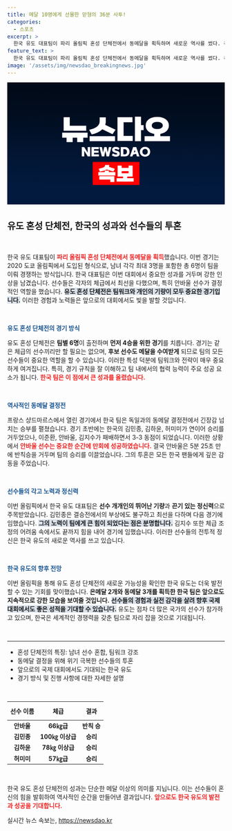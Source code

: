 ```yaml
---
title: 메달 10명에게 선물한 맏형의 36분 사투!
categories:
  - 스포츠
excerpt: >
  한국 유도 대표팀이 파리 올림픽 혼성 단체전에서 동메달을 획득하며 새로운 역사를 썼다. 극적인 연장전과 선수들의 투혼이 돋보인 이번 경기는 유도의 가능성을 다시 한번 증명했다. 선수들은 팀워크와 열정으로 시상대에 올랐다. 클릭해 자세한 이야기를 확인해보세요!
feature_text: >
  한국 유도 대표팀이 파리 올림픽 혼성 단체전에서 동메달을 획득하며 새로운 역사를 썼다. 극적인 연장전과 선수들의 투혼이 돋보인 이번 경기는 유도의 가능성을 다시 한번 증명했다. 선수들은 팀워크와 열정으로 시상대에 올랐다. 클릭해 자세한 이야기를 확인해보세요!
image: '/assets/img/newsdao_breakingnews.jpg'
---
```


<p><img src="/assets/img/newsdao_breakingnews.jpg" alt="firstkoreanews 속보" /></p>

<h2 data-ke-size="size26">유도 혼성 단체전, 한국의 성과와 선수들의 투혼</h2>

<p data-ke-size="size16">&nbsp;</p>

<p>한국 유도 대표팀이 <b><span style="color: #ee2323;">파리 올림픽 혼성 단체전에서 동메달을 획득</span></b>했습니다. 이번 경기는 2020 도쿄 올림픽에서 도입된 형식으로, 남녀 각각 최대 3명을 포함한 총 6명이 팀을 이뤄 경쟁하는 방식입니다. 한국 대표팀은 이번 대회에서 중요한 성과를 거두며 강한 인상을 남겼습니다. 선수들은 각자의 체급에서 최선을 다했으며, 특히 안바울 선수가 결정적인 역할을 했습니다. <b><span style="background-color: #21538527;">유도 혼성 단체전은 팀워크와 개인의 기량이 모두 중요한 경기입니다.</span></b> 이러한 경험과 노력들은 앞으로의 대회에서도 빛을 발할 것입니다.</p>

<p data-ke-size="size16">&nbsp;</p>

<p><b><span style="color: #1a5490;">유도 혼성 단체전의 경기 방식</span></b></p>

<p>유도 혼성 단체전은 <b>팀별 6명</b>이 출전하며 <b>먼저 4승을 위한 경기</b>를 치릅니다. 경기는 같은 체급의 선수끼리만 할 필요는 없으며, <b>후보 선수도 메달을 수여받게</b> 되므로 팀의 모든 선수들이 중요한 역할을 할 수 있습니다. 이러한 특성 덕분에 팀워크와 전략이 매우 중요하게 여겨집니다. 특히, 경기 규칙을 잘 이해하고 팀 내에서의 협력 능력이 주요 성공 요소가 됩니다. <b><span style="color: #ee2323;">한국 팀은 이 점에서 큰 성과를 올렸습니다.</span></b></p>

<p data-ke-size="size16">&nbsp;</p>

<p><b><span style="color: #1a5490;">역사적인 동메달 결정전</span></b></p>

<p>프랑스 샹드마르스에서 열린 경기에서 한국 팀은 독일과의 동메달 결정전에서 긴장감 넘치는 승부를 펼쳤습니다. 경기 초반에는 한국의 김민종, 김하윤, 허미미가 연이어 승리를 거두었으나, 이준환, 안바울, 김지수가 패배하면서 3-3 동점이 되었습니다. 이러한 상황에서 <b><span style="color: #ee2323;">안바울 선수는 중요한 순간에 만회에 성공하였습니다.</span></b> 결국 안바울은 5분 25초 만에 반칙승을 거두며 팀의 승리를 이끌었습니다. 그의 투혼은 모든 한국 팬들에게 깊은 감동을 주었습니다.</p>

<p data-ke-size="size16">&nbsp;</p>

<p><b><span style="color: #1a5490;">선수들의 각고 노력과 정신력</span></b></p>

<p>이번 올림픽에서 한국 유도 대표팀은 <b>선수 개개인의 뛰어난 기량</b>과 <b>끈기 있는 정신력</b>으로 주목받았습니다. 김민종은 결승전에서의 부상에도 불구하고 최선을 다하며 다음 경기에 임했습니다. <b><span style="background-color: #21538527;">그의 노력이 팀에게 큰 힘이 되었다는 점은 분명합니다.</span></b> 김지수 또한 체급 조정의 어려움 속에서도 끝까지 힘을 내어 경기에 임했습니다. 이러한 선수들의 전투적 정신은 한국 유도의 새로운 역사를 쓰고 있습니다.</p>

<p data-ke-size="size16">&nbsp;</p>

<p><b><span style="color: #1a5490;">한국 유도의 향후 전망</span></b></p>

<p>이번 올림픽을 통해 유도 혼성 단체전의 새로운 가능성을 확인한 한국 유도는 더욱 발전할 수 있는 기회를 맞이했습니다. <b>은메달 2개와 동메달 3개를 획득한 한국 팀은 앞으로도 지속적으로 강한 모습을 보여줄 것입니다.</b> <b><span style="background-color: #21538527;">선수들의 경험과 실전 감각을 살려 향후 국제 대회에서도 좋은 성적을 기대할 수 있습니다.</span></b> 유도는 점차 더 많은 국가의 선수가 참가하고 있으며, 한국은 세계적인 경쟁력을 갖춘 팀으로 자리 잡을 것으로 기대됩니다.</p>

<p data-ke-size="size16">&nbsp;</p>

<hr>

<ul>
  <li>혼성 단체전의 특징: 남녀 선수 혼합, 팀워크 강조</li>
  <li>동메달 결정을 위해 위기 극복한 선수들의 투혼</li>
  <li>앞으로의 국제 대회에서도 기대되는 한국 유도</li>
  <li>경기 방식 및 진행 사항에 대한 자세한 설명</li>
</ul>

<p data-ke-size="size16">&nbsp;</p>

<table style="width: 100%; border-collapse: collapse;">
  <thead>
    <tr>
      <th style="text-align: center; height: 35px;"><b>선수 이름</b></th>
      <th style="text-align: center; height: 35px;"><b>체급</b></th>
      <th style="text-align: center; height: 35px;"><b>결과</b></th>
    </tr>
  </thead>
  <tbody>
    <tr>
      <td style="text-align: center; height: 17px;"><b>안바울</b></td>
      <td style="text-align: center; height: 17px;"><b>66㎏급</b></td>
      <td style="text-align: center; height: 17px;"><b>반칙 승</b></td>
    </tr>
    <tr>
      <td style="text-align: center; height: 17px;"><b>김민종</b></td>
      <td style="text-align: center; height: 17px;"><b>100㎏ 이상급</b></td>
      <td style="text-align: center; height: 17px;"><b>승리</b></td>
    </tr>
    <tr>
      <td style="text-align: center; height: 17px;"><b>김하윤</b></td>
      <td style="text-align: center; height: 17px;"><b>78㎏ 이상급</b></td>
      <td style="text-align: center; height: 17px;"><b>승리</b></td>
    </tr>
    <tr>
      <td style="text-align: center; height: 17px;"><b>허미미</b></td>
      <td style="text-align: center; height: 17px;"><b>57㎏급</b></td>
      <td style="text-align: center; height: 17px;"><b>승리</b></td>
    </tr>
  </tbody>
</table>

<p data-ke-size="size16">&nbsp;</p>

<p>한국 유도 혼성 단체전의 성과는 단순한 메달 이상의 의미를 지닙니다. 이는 선수들이 혼신의 힘을 발휘하여 역사적인 순간을 만들어낸 결과입니다. <b><span style="color: #ee2323;">앞으로도 한국 유도의 발전과 성공을 기대합니다.</span></b></p>
실시간 뉴스 속보는, <a href="https://newsdao.kr" rel="dofollow">https://newsdao.kr</a>


